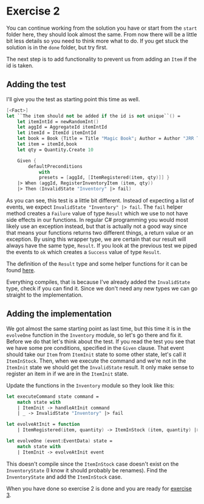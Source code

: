 # Exercise 2

You can continue working from the solution you have or start from the `start` folder here, they should look almost the same. From now there will be a little bit less details so you need to think more what to do. If you get stuck the solution is in the `done` folder, but try first.

The next step is to add functionality to prevent us from adding an `Item` if the id is taken.

## Adding the test

I'll give you the test as starting point this time as well.

```fsharp
[<Fact>]
let ``The item should not be added if the id is not unique``() =
    let itemIntId = newRandomInt()
    let aggId = AggregateId itemIntId
    let itemId = ItemId itemIntId
    let book = Book {Title = Title "Magic Book"; Author = Author "JRR Tolkien"}
    let item = itemId,book
    let qty = Quantity.Create 10

    Given {
        defaultPreconditions
            with
            presets = [aggId, [ItemRegistered(item, qty)]] }
    |> When (aggId, RegisterInventoryItem (item, qty))
    |> Then (InvalidState "Inventory" |> fail)
```

As you can see, this test is a little bit different. Instead of expecting a list of events, we expect `InvalidState "Inventory" |> fail`. The `fail` helper method creates a `Failure` value of type `Result` which we use to not have side effects in our functions. In regular C# programming you would most likely use an exception instead, but that is actually not a good way since that means your functions returns two different things, a return value or an exception. By using this wrapper type, we are certain that our result will always have the same type, `Result`. If you look at the previous test we piped the events to `ok` which creates a `Success` value of type `Result`.

The definition of the `Result` type and some helper functions for it can be found [here](start/LibAAS.Infrastructure/ErrorHandling.fs).

Everything compiles, that is because I've already added the `InvalidState` type, check if you can find it. Since we don't need any new types we can go straight to the implementation.

## Adding the implementation

We got almost the same starting point as last time, but this time it is in the `evolveOne` function in the `Inventory` module, so let's go there and fix it. Before we do that let's think about the test. If you read the test you see that we have some pre conditions, specified in the `Given` clause. That event should take our `Item` from `ItemInit` state to some other state, let's call it `ItemInStock`. Then, when we execute the command and we're not in the `ItemInit` state we should get the `InvalidState` result. It only make sense to register an item in if we are in the `ItemInit` state.

Update the functions in the `Inventory` module so they look like this:

```fsharp
let executeCommand state command =
    match state with
    | ItemInit -> handleAtInit command
    | _ -> InvalidState "Inventory" |> fail

let evolveAtInit = function
    | ItemRegistered(item, quantity) -> ItemInStock (item, quantity) |> ok

let evolveOne (event:EventData) state =
    match state with
    | ItemInit -> evolveAtInit event
```

This doesn't compile since the `ItemInStock` case doesn't exist on the `InventoryState` (I know it should probably be renames). Find the `InventoryState` and add the `ItemInStock` case.

When you have done so exercise 2 is done and you are ready for [exercise 3](../ex3/README.md).
